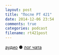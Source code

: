 ```yaml
---
layout: post
title: "После РT 421"
date: 2014-12-06 23:54
comments: true
categories: podcast
filename: rt421post
---
```

[аудио](http://cdn.radio-t.com/rt421post.mp3) ● [лог чата](http://chat.radio-t.com/logs/radio-t-421.html)
<audio src="http://cdn.radio-t.com/rt421post.mp3" preload="none"></audio>
